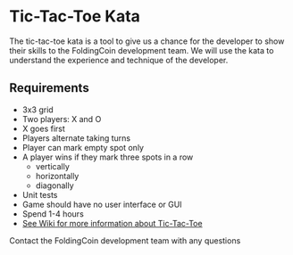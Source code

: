 # Tic-Tac-Toe Kata
The tic-tac-toe kata is a tool to give us a chance for the developer to show their skills to the FoldingCoin development team. 
We will use the kata to understand the experience and technique of the developer.

## Requirements

* 3x3 grid
* Two players: X and O
* X goes first
* Players alternate taking turns
* Player can mark empty spot only
* A player wins if they mark three spots in a row
  * vertically
  * horizontally
  * diagonally
* Unit tests
* Game should have no user interface or GUI
* Spend 1-4 hours
* [See Wiki for more information about Tic-Tac-Toe](https://en.wikipedia.org/wiki/Tic-tac-toe)

Contact the FoldingCoin development team with any questions